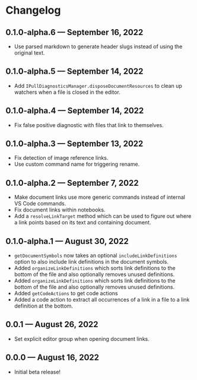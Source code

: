 # Changelog

## 0.1.0-alpha.6 — September 16, 2022
- Use parsed markdown to generate header slugs instead of using the original text.

## 0.1.0-alpha.5 — September 14, 2022
- Add `IPullDiagnosticsManager.disposeDocumentResources` to clean up watchers when a file is closed in the editor.

## 0.1.0-alpha.4 — September 14, 2022
- Fix false positive diagnostic with files that link to themselves.

## 0.1.0-alpha.3 — September 13, 2022
- Fix detection of image reference links.
- Use custom command name for triggering rename.

## 0.1.0-alpha.2 — September 7, 2022
- Make document links use more generic commands instead of internal VS Code commands.
- Fix document links within notebooks.
- Add a `resolveLinkTarget` method which can be used to figure out where a link points based on its text and containing document.

## 0.1.0-alpha.1 — August 30, 2022
- `getDocumentSymbols` now takes an optional `includeLinkDefinitions` option to also include link definitions in the document symbols.
- Added `organizeLinkDefinitions` which sorts link definitions to the bottom of the file and also optionally removes unused definitions.
- Added `organizeLinkDefinitions` which sorts link definitions to the bottom of the file and also optionally removes unused definitions.
- Added `getCodeActions` to get code actions
- Added a code action to extract all occurrences of a link in a file to a link definition at the bottom.

## 0.0.1 — August 26, 2022
- Set explicit editor group when opening document links.

## 0.0.0 — August 16, 2022
- Initial beta release!

